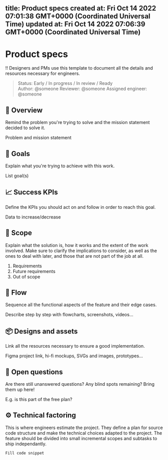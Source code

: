 
title: Product specs
created at: Fri Oct 14 2022 07:01:38 GMT+0000 (Coordinated Universal Time)
updated at: Fri Oct 14 2022 07:06:39 GMT+0000 (Coordinated Universal Time)
---

# Product specs

!! Designers and PMs use this template to document all the details and resources necessary for engineers.

> Status: Early / In progress / In review / Ready  
> Author: @someone
> Reviewer: @someone
> Assigned engineer: @someone

## 👀 Overview

Remind the problem you're trying to solve and the mission statement decided to solve it.

Problem and mission statement

## 🎯 Goals

Explain what you're trying to achieve with this work.

List goal(s)

## ﻿📈 Success KPIs

Define the KPIs you should act on and follow in order to reach this goal.

Data to increase/decrease

## 🥅 Scope

Explain what the solution is, how it works and the extent of the work involved. Make sure to clarify the implications to consider, as well as the ones to deal with later, and those that are not part of the job at all.

1.  Requirements
2.  Future requirements
3.  Out of scope

## 🤸 Flow

Sequence all the functional aspects of the feature and their edge cases.

Describe step by step with flowcharts, screenshots, videos...

## 📦 Designs and assets

Link all the resources necessary to ensure a good implementation.

Figma project link, hi-fi mockups, SVGs and images, prototypes...

## 💬 Open questions

Are there still unanswered questions? Any blind spots remaining? Bring them up here!

E.g. is this part of the free plan?

## ⚙️ Technical factoring

This is where engineers estimate the project. They define a plan for source code structure and make the technical choices adapted to the project. The feature should be divided into small incremental scopes and subtasks to ship independantly.

    Fill code snippet

          